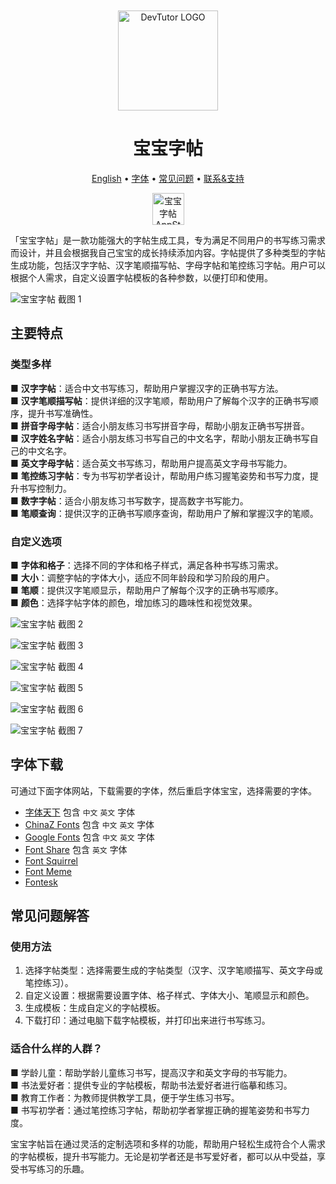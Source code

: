 <div align="center">
	<br />
	<br />
	<img src="./assets/logo.png" alt="DevTutor LOGO" width="160" height="160">
	<h1>宝宝字帖</h1>
  <!--rehype:style=border: 0;-->
  <p>
		<a href="./README.md">English</a> • 
		<a href="#字体下载">字体</a> • 
		<a href="#常见问题解答">常见问题</a> • 
		<a target="_blank" href="https://wangchujiang.com/#/contact">联系&支持</a>
  </p>
  <p>
    <a target="_blank" href="https://apps.apple.com/app/宝宝字帖/id6503953628" title="宝宝字帖 AppStore"><img alt="宝宝字帖 AppStore" src="https://tools.applemediaservices.com/api/badges/download-on-the-mac-app-store/black/en-us?size=250x83&amp;releaseDate=1705968000" height="51">
    </a>
  </p>
</div>

「宝宝字帖」是一款功能强大的字帖生成工具，专为满足不同用户的书写练习需求而设计，并且会根据我自己宝宝的成长持续添加内容。字帖提供了多种类型的字帖生成功能，包括汉字字帖、汉字笔顺描写帖、字母字帖和笔控练习字帖。用户可以根据个人需求，自定义设置字帖模板的各种参数，以便打印和使用。

![宝宝字帖 截图 1](./assets/screenshots-1-cn.png)

## 主要特点

### 类型多样

■ **汉字字帖**：适合中文书写练习，帮助用户掌握汉字的正确书写方法。  
■ **汉字笔顺描写帖**：提供详细的汉字笔顺，帮助用户了解每个汉字的正确书写顺序，提升书写准确性。  
■ **拼音字母字帖**：适合小朋友练习书写拼音字母，帮助小朋友正确书写拼音。  
■ **汉字姓名字帖**：适合小朋友练习书写自己的中文名字，帮助小朋友正确书写自己的中文名字。  
■ **英文字母字帖**：适合英文书写练习，帮助用户提高英文字母书写能力。  
■ **笔控练习字帖**：专为书写初学者设计，帮助用户练习握笔姿势和书写力度，提升书写控制力。  
■ **数字字帖**：适合小朋友练习书写数字，提高数字书写能力。  
■ **笔顺查询**：提供汉字的正确书写顺序查询，帮助用户了解和掌握汉字的笔顺。  

### 自定义选项

■ **字体和格子**：选择不同的字体和格子样式，满足各种书写练习需求。  
■ **大小**：调整字帖的字体大小，适应不同年龄段和学习阶段的用户。  
■ **笔顺**：提供汉字笔顺显示，帮助用户了解每个汉字的正确书写顺序。  
■ **颜色**：选择字帖字体的颜色，增加练习的趣味性和视觉效果。  


![宝宝字帖 截图 2](./assets/screenshots-2-cn.png)

![宝宝字帖 截图 3](./assets/screenshots-3-cn.png)

![宝宝字帖 截图 4](./assets/screenshots-4-cn.png)

![宝宝字帖 截图 5](./assets/screenshots-5-cn.png)

![宝宝字帖 截图 6](./assets/screenshots-6-cn.png)

![宝宝字帖 截图 7](./assets/screenshots-7-cn.png)

## 字体下载

可通过下面字体网站，下载需要的字体，然后重启字体宝宝，选择需要的字体。

- [字体天下](https://www.fonts.net.cn/) 包含 `中文` `英文` 字体
- [ChinaZ Fonts](https://font.chinaz.com/) 包含 `中文` `英文` 字体
- [Google Fonts](https://fonts.google.com/) 包含 `中文` `英文` 字体
- [Font Share](https://www.fontshare.com/) 包含 `英文` 字体
- [Font Squirrel](https://www.fontsquirrel.com/)
- [Font Meme](https://fontmeme.com/ziti/chinese-fonts/)
- [Fontesk](https://fontesk.com/fonts/)

## 常见问题解答

### 使用方法

1. 选择字帖类型：选择需要生成的字帖类型（汉字、汉字笔顺描写、英文字母或笔控练习）。
2. 自定义设置：根据需要设置字体、格子样式、字体大小、笔顺显示和颜色。
3. 生成模板：生成自定义的字帖模板。
4. 下载打印：通过电脑下载字帖模板，并打印出来进行书写练习。

### 适合什么样的人群？

■ 学龄儿童：帮助学龄儿童练习书写，提高汉字和英文字母的书写能力。  
■ 书法爱好者：提供专业的字帖模板，帮助书法爱好者进行临摹和练习。  
■ 教育工作者：为教师提供教学工具，便于学生练习书写。  
■ 书写初学者：通过笔控练习字帖，帮助初学者掌握正确的握笔姿势和书写力度。  

宝宝字帖旨在通过灵活的定制选项和多样的功能，帮助用户轻松生成符合个人需求的字帖模板，提升书写能力。无论是初学者还是书写爱好者，都可以从中受益，享受书写练习的乐趣。


<!--idoc:config:
title: 「宝宝字帖」是一款功能强大的字帖生成工具，专为满足不同用户的书写练习需求而设计，并且会根据我自己宝宝的成长持续添加内容。 - 
-->